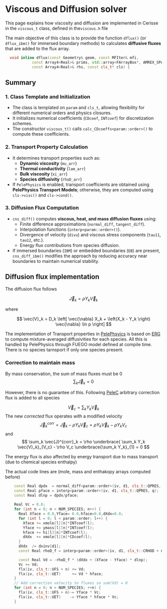 # Viscous and Diffusion solver

This page explains how viscosity and diffusion are implemented in Cerisse 
in the ```viscous_t``` class, defined in  the```viscous.h``` file

The main objective of this class is to provide
the function `dflux()` (or `dflux_ibm()` for immersed boundary methods) to
calculates **diffusive fluxes** that are added to the flux array.

```cpp
  void inline dflux(const Geometry& geom, const MFIter& mfi,
            const Array4<Real>& prims, std::array<FArrayBox*, AMREX_SPACEDIM> const &flxt, 
            const Array4<Real>& rhs, const cls_t* cls) {
```

## Summary

### **1. Class Template and Initialization**
- The class is templated on `param` and `cls_t`, allowing flexibility for different numerical orders and physics closures.
- It initializes numerical coefficients (`CDcoef`, `INTcoef`) for discretization schemes.
- The constructor `viscous_t()` calls `calc_CDcoeffs<param::order>()` to compute these coefficients.

### **2. Transport Property Calculation**
- It determines transport properties such as:
  - **Dynamic viscosity** (`mu_arr`)
  - **Thermal conductivity** (`lam_arr`)
  - **Bulk viscosity** (`xi_arr`)
  - **Species diffusivity** (`rhoD_arr`)
- If `PelePhysics` is enabled, transport coefficients are obtained using **PelePhysics Transport Models**; otherwise, they are computed using `cls->visc()` and `cls->cond()`.

### **3. Diffusion Flux Computation**
- `cns_diff()` computes **viscous, heat, and mass diffusion fluxes** using:
  - Finite difference approximations (`normal_diff`, `tangent_diff`).
  - Interpolation functions (`interp<param::order>()`).
  - Divergence of velocity (`divu`) and viscous stress components (`tau11`, `tau12`, etc.).
  - Energy flux contributions from species diffusion.
- If immersed boundaries (`IBM`) or embedded boundaries (`EB`) are present, `cns_diff_ibm()` modifies the approach by reducing accuracy near boundaries to maintain numerical stability.

## Diffusion flux implementation

The diffusion flux follows

$$
\vec{J}_k = \rho Y_k \vec{V}_k 
$$

where

$$
\vec{V}_k = D_k \left[ \vec{\nabla} X_k +  \left(X_k - Y_k \right) \vec{\nabla}  \ln p \right]
$$

The implementation of Transport properties in [PelePhsyics](https://pelephysics.readthedocs.io/en/latest/Transport.html) is based on 
[ERG](https://doi.org/10.1006/jcph.1995.1151) to compute mixture-averaged diffusivities for each species. All this is handled by PelePhysics through FUEGO model defined at compile time.
There is no species tarnsport if only one species present.


### Correction to maintain mass

By mass conservation, the sum of mass fluxes must be 0 
$$
\sum_k  \vec{J}_k = 0 
$$

However, there is no guarantee of this. Following [PeleC](https://amrex-combustion.github.io/PeleC/Algorithms.html#diffusion)  arbitrary correction flux is added to all species

$$
\vec{V}_c = \sum_k Y_k \vec{V}_k 
$$
The new *corrected* flux operates with a modified velocity
$$
\vec{J}^{corr}_k = \vec{J}_k -\rho Y_k \vec{V}_c  = \rho Y_k \vec{V}_k  - \rho Y_k V_c
$$
and
$$
\sum_k \vec{J}^{corr}_k = \rho \underbrace{ \sum_k  Y_k \vec{V}_k}_{V_c} - \rho V_c \underbrace{\sum_k Y_k}_{1} = 0
$$

The energy flux is also affected by energy transport due to mass transport (due to chemical species enthalpy)

The actual code lines are (mole, mass and enthakopy arrays computed before)

```cpp
    const Real dpdx  = normal_diff<param::order>(iv, d1, cls_t::QPRES, q, dxinv); 
    const Real pface = interp<param::order>(iv, d1, cls_t::QPRES, q);
    const Real dlnp = dpdx/pface;
     
    Real Vc = 0.0;
    for (int n = 0; n < NUM_SPECIES; n++) {
      Real Xface = 0.0,Yface= 0.0,hface=0.0,dXdx=0.0;
      for (int l = 0; l < param::order; l++) {
        Xface += xmole[l][n]*INTcoef(l);
        Yface += ymass[l][n]*INTcoef(l);
        hface += hi[l][n]*INTcoef(l);
        dXdx  += xmole[l][n]*CDcoef(l);
      }      
      dXdx  /= dxinv[d1];
      const Real rhoD_f = interp<param::order>(iv, d1, cls_t::CRHOD + n, coeffs); 

      const Real Vd = -rhoD_f * (dXdx + (Xface - Yface) * dlnp);
      Vc += Vd;
      flx(iv, cls_t::UFS + n) += Vd; 
      flx(iv, cls_t::UET)     += Vd * hface;
    }
    // Add correction velocity to fluxes so sum(Vd) = 0
    for (int n = 0; n < NUM_SPECIES; ++n) {
      flx(iv, cls_t::UFS + n)-= Yface * Vc;
      flx(iv, cls_t::UET)    -= Yface * hface * Vc;
    }

```
